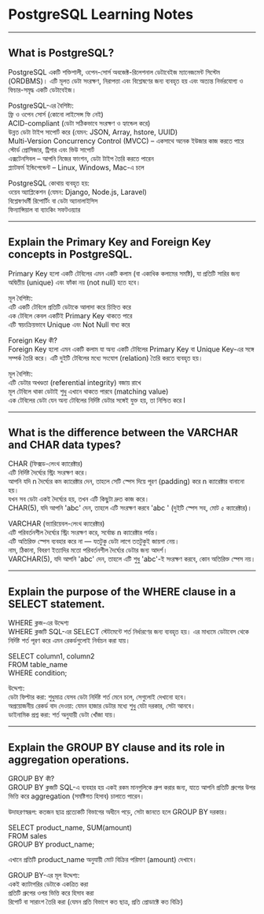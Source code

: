 #  PostgreSQL Learning Notes

---

## What is PostgreSQL?

PostgreSQL একটি শক্তিশালী, ওপেন-সোর্স অবজেক্ট-রিলেশনাল ডেটাবেইজ ম্যানেজমেন্ট সিস্টেম (ORDBMS)। এটি মূলত ডেটা সংরক্ষণ, নিরাপত্তা এবং বিশ্লেষণের জন্য ব্যবহৃত হয় এবং অত্যন্ত নির্ভরযোগ্য ও ফিচার-সমৃদ্ধ একটি ডেটাবেইজ।

PostgreSQL-এর বৈশিষ্ট্য:  
ফ্রি ও ওপেন সোর্স (কোনো লাইসেন্স ফি নেই)  
ACID-compliant (ডেটা সঠিকভাবে সংরক্ষণ ও হ্যান্ডেল করে)  
উন্নত ডেটা টাইপ সাপোর্ট করে (যেমন: JSON, Array, hstore, UUID)  
Multi-Version Concurrency Control (MVCC) – একসাথে অনেক ইউজার কাজ করতে পারে  
স্টোর্ড প্রোসিজার, ট্রিগার এবং ভিউ সাপোর্ট  
এক্সটেনসিবল – আপনি নিজের ফাংশন, ডেটা টাইপ তৈরি করতে পারেন  
প্ল্যাটফর্ম ইন্ডিপেন্ডেন্ট – Linux, Windows, Mac-এ চলে  

PostgreSQL কোথায় ব্যবহৃত হয়:  
ওয়েব অ্যাপ্লিকেশন (যেমন: Django, Node.js, Laravel)  
বিশ্লেষণধর্মী রিপোর্টিং বা ডেটা অ্যানালাইসিস  
ফিন্যান্সিয়াল বা ব্যাংকিং সফটওয়্যার

---

## Explain the Primary Key and Foreign Key concepts in PostgreSQL.

Primary Key হলো একটি টেবিলের এমন একটি কলাম (বা একাধিক কলামের সমষ্টি), যা প্রতিটি সারির জন্য অদ্বিতীয় (unique) এবং ফাঁকা নয় (not null) হতে হবে।

মূল বৈশিষ্ট্য:  
এটি একটি টেবিলে প্রতিটি ডেটাকে আলাদা করে চিহ্নিত করে  
এক টেবিলে কেবল একটিই Primary Key থাকতে পারে  
এটি স্বয়ংক্রিয়ভাবে Unique এবং Not Null বাধ্য করে

Foreign Key কী?  
Foreign Key হলো এমন একটি কলাম যা অন্য একটি টেবিলের Primary Key বা Unique Key-এর সঙ্গে সম্পর্ক তৈরি করে। এটি দুইটি টেবিলের মধ্যে সংযোগ (relation) তৈরি করতে ব্যবহৃত হয়।

মূল বৈশিষ্ট্য:  
এটি ডেটার অখণ্ডতা (referential integrity) বজায় রাখে  
মূল টেবিলে থাকা ডেটাই শুধু এখানে থাকতে পারবে (matching value)  
এক টেবিলের ডেটা যেন অন্য টেবিলের নির্দিষ্ট ডেটার সঙ্গেই যুক্ত হয়, তা নিশ্চিত করে l

---

## What is the difference between the VARCHAR and CHAR data types?

CHAR (ফিক্সড-লেংথ ক্যারেক্টার)  
এটি নির্দিষ্ট দৈর্ঘ্যের স্ট্রিং সংরক্ষণ করে।  
আপনি যদি n দৈর্ঘ্যের কম ক্যারেক্টার দেন, তাহলে সেটি স্পেস দিয়ে পূরণ (padding) করে n ক্যারেক্টার বানানো হয়।  
যখন সব ডেটা একই দৈর্ঘ্যের হয়, তখন এটি কিছুটা দ্রুত কাজ করে।  
CHAR(5), যদি আপনি 'abc' দেন, তাহলে এটি সংরক্ষণ করবে 'abc ' (দুইটি স্পেস সহ, মোট ৫ ক্যারেক্টার)।

VARCHAR (ভ্যারিয়েবল-লেংথ ক্যারেক্টার)  
এটি পরিবর্তনশীল দৈর্ঘ্যের স্ট্রিং সংরক্ষণ করে, সর্বোচ্চ n ক্যারেক্টার পর্যন্ত।  
এটি অতিরিক্ত স্পেস ব্যবহার করে না — যতটুকু ডেটা লাগে ততটুকুই জায়গা নেয়।  
নাম, ঠিকানা, বিবরণ ইত্যাদির মতো পরিবর্তনশীল দৈর্ঘ্যের ডেটার জন্য আদর্শ।  
VARCHAR(5), যদি আপনি 'abc' দেন, তাহলে এটি শুধু 'abc'-ই সংরক্ষণ করবে, কোন অতিরিক্ত স্পেস নয়।

---

## Explain the purpose of the WHERE clause in a SELECT statement.

WHERE ক্লজ-এর উদ্দেশ্য  
WHERE ক্লজটি SQL-এর SELECT স্টেটমেন্টে শর্ত নির্ধারণের জন্য ব্যবহৃত হয়। এর মাধ্যমে ডেটাবেস থেকে নির্দিষ্ট শর্ত পূরণ করে এমন রেকর্ডগুলোই নির্বাচন করা যায়।

SELECT column1, column2  
FROM table_name  
WHERE condition;

উদ্দেশ্য:  
ডেটা ফিল্টার করা: শুধুমাত্র যেসব ডেটা নির্দিষ্ট শর্ত মেনে চলে, সেগুলোই দেখানো হবে।  
অপ্রয়োজনীয় রেকর্ড বাদ দেওয়া: যেমন হাজার ডেটার মধ্যে শুধু যেটা দরকার, সেটা আনবে।  
ডাইনামিক প্রশ্ন করা: শর্ত অনুযায়ী ডেটা খোঁজা যায়।

---

## Explain the GROUP BY clause and its role in aggregation operations.

GROUP BY কী?  
GROUP BY ক্লজটি SQL-এ ব্যবহার হয় একই রকম মানগুলিকে গ্রুপ করার জন্য, যাতে আপনি প্রতিটি গ্রুপের উপর ভিত্তি করে aggregation (সমষ্টিগত হিসাব) চালাতে পারেন।

উদাহরণস্বরূপ: কতজন ছাত্র প্রত্যেকটি বিভাগের অধীনে পড়ে, সেটা জানতে হলে GROUP BY দরকার।

SELECT product_name, SUM(amount)  
FROM sales  
GROUP BY product_name;

এখানে প্রতিটি product_name অনুযায়ী মোট বিক্রির পরিমাণ (amount) দেখাবে।

GROUP BY-এর মূল উদ্দেশ্য:  
একই ক্যাটাগরির ডেটাকে একত্রিত করা  
প্রতিটি গ্রুপের ওপর ভিত্তি করে হিসাব করা  
রিপোর্ট বা সারাংশ তৈরি করা (যেমন প্রতি বিভাগে কত ছাত্র, প্রতি প্রোডাক্টে কত বিক্রি)

